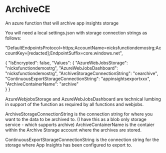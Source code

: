 # ArchiveCE

An azure function that will archive app insights storage

You will need a local settings.json with storage connection strings as follows:

"DefaultEndpointsProtocol=https;AccountName=nicksfunctiondemostrg;AccountKey=[redacted];EndpointSuffix=core.windows.net",

{
  "IsEncrypted": false,
  "Values": {
    "AzureWebJobsStorage": "nicksfunctiondemostrg",
    "AzureWebJobsDashboard": "nicksfunctiondemostrg",
    "ArchiveStorageConnectionString": "cearchive",
    "ContinuousExportStorageConnectionString": "appinsightsexportxxx",
    "ArchiveContainerName": "archive"    
  }
}

AzureWebjobsStorage and AzureWebJobsDashboard are technical lumbing in support of the function as required by all functions and webjobs. 

ArchiveStorageConnectionString is the connection string for where you want to the data to be archived to. (I have this as a blob only storage service - which supports archive)
ArchiveContainerName is the contaier within the Archive Storage account where the archives are stored.

ContinuousExportStorageConnectionString is the connection string for the storage where App Insights has been configured to export to.

